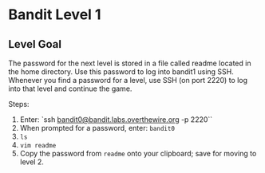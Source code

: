 # Bandit Level 1
## Level Goal
The password for the next level is stored in a file called readme located in the home directory. 
Use this password to log into bandit1 using SSH. 
Whenever you find a password for a level, use SSH (on port 2220) to log into that level and continue the game.

Steps:
1. Enter: `ssh bandit0@bandit.labs.overthewire.org -p 2220``
1. When prompted for a password, enter: `bandit0`
1. `ls`
1. `vim readme`
1. Copy the password from `readme` onto your clipboard; save for moving to level 2. 
